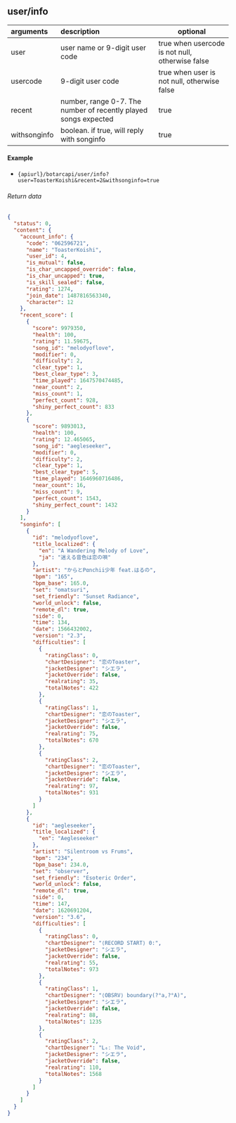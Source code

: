 ## user/info

| arguments    | description                                                     | optional                                        |
|:-------------|:----------------------------------------------------------------|-------------------------------------------------|
| user         | user name or 9-digit user code                                  | true when usercode is not null, otherwise false |
| usercode     | 9-digit user code                                               | true when user is not null, otherwise false     |
| recent       | number, range 0-7. The number of recently played songs expected | true                                            |
| withsonginfo | boolean. if true, will reply with songinfo                      | true                                            |

#### Example

+ `{apiurl}/botarcapi/user/info?user=ToasterKoishi&recent=2&withsonginfo=true`

###### Return data

```json
{
  "status": 0,
  "content": {
    "account_info": {
      "code": "062596721",
      "name": "ToasterKoishi",
      "user_id": 4,
      "is_mutual": false,
      "is_char_uncapped_override": false,
      "is_char_uncapped": true,
      "is_skill_sealed": false,
      "rating": 1274,
      "join_date": 1487816563340,
      "character": 12
    },
    "recent_score": [
      {
        "score": 9979350,
        "health": 100,
        "rating": 11.59675,
        "song_id": "melodyoflove",
        "modifier": 0,
        "difficulty": 2,
        "clear_type": 1,
        "best_clear_type": 3,
        "time_played": 1647570474485,
        "near_count": 2,
        "miss_count": 1,
        "perfect_count": 928,
        "shiny_perfect_count": 833
      },
      {
        "score": 9893013,
        "health": 100,
        "rating": 12.465065,
        "song_id": "aegleseeker",
        "modifier": 0,
        "difficulty": 2,
        "clear_type": 1,
        "best_clear_type": 5,
        "time_played": 1646960716486,
        "near_count": 16,
        "miss_count": 9,
        "perfect_count": 1543,
        "shiny_perfect_count": 1432
      }
    ],
    "songinfo": [
      {
        "id": "melodyoflove",
        "title_localized": {
          "en": "A Wandering Melody of Love",
          "ja": "迷える音色は恋の唄"
        },
        "artist": "からとPαnchii少年 feat.はるの",
        "bpm": "165",
        "bpm_base": 165.0,
        "set": "omatsuri",
        "set_friendly": "Sunset Radiance",
        "world_unlock": false,
        "remote_dl": true,
        "side": 0,
        "time": 134,
        "date": 1566432002,
        "version": "2.3",
        "difficulties": [
          {
            "ratingClass": 0,
            "chartDesigner": "恋のToaster",
            "jacketDesigner": "シエラ",
            "jacketOverride": false,
            "realrating": 35,
            "totalNotes": 422
          },
          {
            "ratingClass": 1,
            "chartDesigner": "恋のToaster",
            "jacketDesigner": "シエラ",
            "jacketOverride": false,
            "realrating": 75,
            "totalNotes": 670
          },
          {
            "ratingClass": 2,
            "chartDesigner": "恋のToaster",
            "jacketDesigner": "シエラ",
            "jacketOverride": false,
            "realrating": 97,
            "totalNotes": 931
          }
        ]
      },
      {
        "id": "aegleseeker",
        "title_localized": {
          "en": "Aegleseeker"
        },
        "artist": "Silentroom vs Frums",
        "bpm": "234",
        "bpm_base": 234.0,
        "set": "observer",
        "set_friendly": "Esoteric Order",
        "world_unlock": false,
        "remote_dl": true,
        "side": 0,
        "time": 147,
        "date": 1620691204,
        "version": "3.6",
        "difficulties": [
          {
            "ratingClass": 0,
            "chartDesigner": "⟨RECORD START⟩ 0:",
            "jacketDesigner": "シエラ",
            "jacketOverride": false,
            "realrating": 55,
            "totalNotes": 973
          },
          {
            "ratingClass": 1,
            "chartDesigner": "⟨OBSRV⟩ boundary(?°a,?°A)",
            "jacketDesigner": "シエラ",
            "jacketOverride": false,
            "realrating": 88,
            "totalNotes": 1235
          },
          {
            "ratingClass": 2,
            "chartDesigner": "L₆ː The Void",
            "jacketDesigner": "シエラ",
            "jacketOverride": false,
            "realrating": 110,
            "totalNotes": 1568
          }
        ]
      }
    ]
  }
}
```
